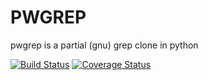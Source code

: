 # PWGREP

pwgrep is a partial (gnu) grep clone in python

[![Build Status](https://travis-ci.org/derphilipp/pwgrep.svg?branch=master)](https://travis-ci.org/derphilipp/pwgrep) 
[![Coverage Status](https://coveralls.io/repos/derphilipp/pwgrep/badge.png?branch=master)](https://coveralls.io/r/derphilipp/pwgrep?branch=master)

